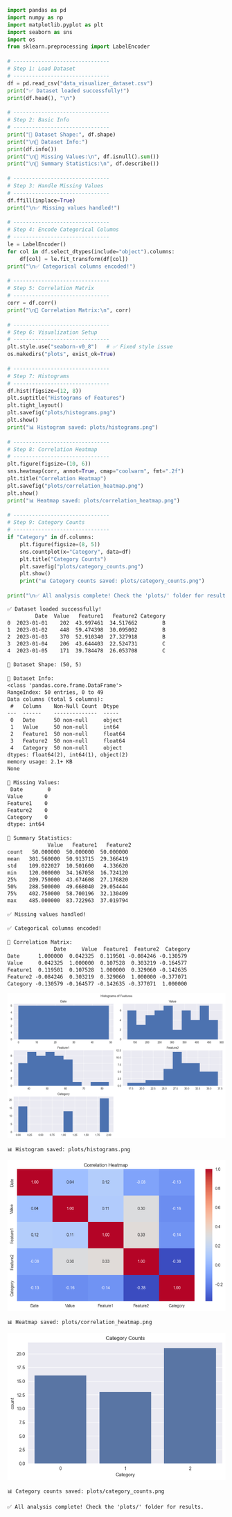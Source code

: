 ```python
import pandas as pd
import numpy as np
import matplotlib.pyplot as plt
import seaborn as sns
import os
from sklearn.preprocessing import LabelEncoder

# -------------------------------
# Step 1: Load Dataset
# -------------------------------
df = pd.read_csv("data_visualizer_dataset.csv")
print("✅ Dataset loaded successfully!")
print(df.head(), "\n")

# -------------------------------
# Step 2: Basic Info
# -------------------------------
print("📌 Dataset Shape:", df.shape)
print("\n📌 Dataset Info:")
print(df.info())
print("\n📌 Missing Values:\n", df.isnull().sum())
print("\n📌 Summary Statistics:\n", df.describe())

# -------------------------------
# Step 3: Handle Missing Values
# -------------------------------
df.ffill(inplace=True)
print("\n✅ Missing values handled!")

# -------------------------------
# Step 4: Encode Categorical Columns
# -------------------------------
le = LabelEncoder()
for col in df.select_dtypes(include="object").columns:
    df[col] = le.fit_transform(df[col])
print("\n✅ Categorical columns encoded!")

# -------------------------------
# Step 5: Correlation Matrix
# -------------------------------
corr = df.corr()
print("\n📌 Correlation Matrix:\n", corr)

# -------------------------------
# Step 6: Visualization Setup
# -------------------------------
plt.style.use("seaborn-v0_8")   # ✅ Fixed style issue
os.makedirs("plots", exist_ok=True)

# -------------------------------
# Step 7: Histograms
# -------------------------------
df.hist(figsize=(12, 8))
plt.suptitle("Histograms of Features")
plt.tight_layout()
plt.savefig("plots/histograms.png")
plt.show()
print("📊 Histogram saved: plots/histograms.png")

# -------------------------------
# Step 8: Correlation Heatmap
# -------------------------------
plt.figure(figsize=(10, 6))
sns.heatmap(corr, annot=True, cmap="coolwarm", fmt=".2f")
plt.title("Correlation Heatmap")
plt.savefig("plots/correlation_heatmap.png")
plt.show()
print("📊 Heatmap saved: plots/correlation_heatmap.png")

# -------------------------------
# Step 9: Category Counts
# -------------------------------
if "Category" in df.columns:
    plt.figure(figsize=(8, 5))
    sns.countplot(x="Category", data=df)
    plt.title("Category Counts")
    plt.savefig("plots/category_counts.png")
    plt.show()
    print("📊 Category counts saved: plots/category_counts.png")

print("\n✅ All analysis complete! Check the 'plots/' folder for results.")

```

    ✅ Dataset loaded successfully!
             Date  Value   Feature1   Feature2 Category
    0  2023-01-01    202  43.997461  34.517662        B
    1  2023-01-02    448  59.474398  30.095002        B
    2  2023-01-03    370  52.910340  27.327918        B
    3  2023-01-04    206  43.644403  22.524731        C
    4  2023-01-05    171  39.784478  26.053708        C 
    
    📌 Dataset Shape: (50, 5)
    
    📌 Dataset Info:
    <class 'pandas.core.frame.DataFrame'>
    RangeIndex: 50 entries, 0 to 49
    Data columns (total 5 columns):
     #   Column    Non-Null Count  Dtype  
    ---  ------    --------------  -----  
     0   Date      50 non-null     object 
     1   Value     50 non-null     int64  
     2   Feature1  50 non-null     float64
     3   Feature2  50 non-null     float64
     4   Category  50 non-null     object 
    dtypes: float64(2), int64(1), object(2)
    memory usage: 2.1+ KB
    None
    
    📌 Missing Values:
     Date        0
    Value       0
    Feature1    0
    Feature2    0
    Category    0
    dtype: int64
    
    📌 Summary Statistics:
                 Value   Feature1   Feature2
    count   50.000000  50.000000  50.000000
    mean   301.560000  50.913715  29.366419
    std    109.022027  10.501600   4.336620
    min    120.000000  34.167058  16.724120
    25%    209.750000  43.674608  27.176820
    50%    288.500000  49.668040  29.054444
    75%    402.750000  58.700196  32.130409
    max    485.000000  83.722963  37.019794
    
    ✅ Missing values handled!
    
    ✅ Categorical columns encoded!
    
    📌 Correlation Matrix:
                   Date     Value  Feature1  Feature2  Category
    Date      1.000000  0.042325  0.119501 -0.084246 -0.130579
    Value     0.042325  1.000000  0.107528  0.303219 -0.164577
    Feature1  0.119501  0.107528  1.000000  0.329060 -0.142635
    Feature2 -0.084246  0.303219  0.329060  1.000000 -0.377071
    Category -0.130579 -0.164577 -0.142635 -0.377071  1.000000
    


    
![png](output_0_1.png)
    


    📊 Histogram saved: plots/histograms.png
    


    
![png](output_0_3.png)
    


    📊 Heatmap saved: plots/correlation_heatmap.png
    


    
![png](output_0_5.png)
    


    📊 Category counts saved: plots/category_counts.png
    
    ✅ All analysis complete! Check the 'plots/' folder for results.
    


```python

```
